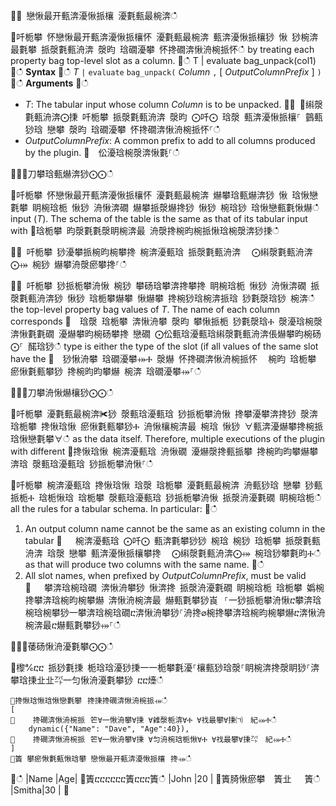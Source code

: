 ਍⌀ 戀愀最开甀渀瀀愀挀欀 瀀氀甀最椀渀ഀഀ
਍吀栀攀 怀戀愀最开甀渀瀀愀挀欀怀 瀀氀甀最椀渀 甀渀瀀愀挀欀猀 愀 猀椀渀最氀攀 挀漀氀甀洀渀 漀昀 琀礀瀀攀 怀搀礀渀愀洀椀挀怀ഀഀ
by treating each property bag top-level slot as a column.਍ഀഀ
    T | evaluate bag_unpack(col1)਍ഀഀ
**Syntax**਍ഀഀ
*T* `|` `evaluate` `bag_unpack(` *Column* `,` [ *OutputColumnPrefix* ] `)`਍ഀഀ
**Arguments**਍ഀഀ
* *T*: The tabular input whose column *Column* is to be unpacked.਍⨀ ⨀䌀漀氀甀洀渀⨀㨀 吀栀攀 挀漀氀甀洀渀 漀昀 ⨀吀⨀ 琀漀 甀渀瀀愀挀欀⸀ 䴀甀猀琀 戀攀 漀昀 琀礀瀀攀 怀搀礀渀愀洀椀挀怀⸀ഀഀ
* *OutputColumnPrefix*: A common prefix to add to all columns produced by the plugin.਍  伀瀀琀椀漀渀愀氀⸀ഀഀ
਍⨀⨀刀攀琀甀爀渀猀⨀⨀ഀഀ
਍吀栀攀 怀戀愀最开甀渀瀀愀挀欀怀 瀀氀甀最椀渀 爀攀琀甀爀渀猀 愀 琀愀戀氀攀 眀椀琀栀 愀猀 洀愀渀礀 爀攀挀漀爀搀猀 愀猀 椀琀猀 琀愀戀甀氀愀爀ഀഀ
input (*T*). The schema of the table is the same as that of its tabular input with਍琀栀攀 昀漀氀氀漀眀椀渀最 洀漀搀椀昀椀挀愀琀椀漀渀猀㨀ഀഀ
਍⨀ 吀栀攀 猀瀀攀挀椀昀椀攀搀 椀渀瀀甀琀 挀漀氀甀洀渀 ⠀⨀䌀漀氀甀洀渀⨀⤀ 椀猀 爀攀洀漀瘀攀搀⸀ഀഀ
਍⨀ 吀栀攀 猀挀栀攀洀愀 椀猀 攀砀琀攀渀搀攀搀 眀椀琀栀 愀猀 洀愀渀礀 挀漀氀甀洀渀猀 愀猀 琀栀攀爀攀 愀爀攀 搀椀猀琀椀渀挀琀 猀氀漀琀猀 椀渀ഀഀ
  the top-level property bag values of *T*. The name of each column corresponds਍  琀漀 琀栀攀 渀愀洀攀 漀昀 攀愀挀栀 猀氀漀琀Ⰰ 漀瀀琀椀漀渀愀氀氀礀 瀀爀攀昀椀砀攀搀 戀礀 ⨀伀甀琀瀀甀琀䌀漀氀甀洀渀倀爀攀昀椀砀⨀⸀ 䤀琀猀ഀഀ
  type is either the type of the slot (if all values of the same slot have the਍  猀愀洀攀 琀礀瀀攀⤀Ⰰ 漀爀 怀搀礀渀愀洀椀挀怀 ⠀椀昀 琀栀攀 瘀愀氀甀攀猀 搀椀昀昀攀爀 椀渀 琀礀瀀攀⤀⸀ഀഀ
਍⨀⨀刀攀洀愀爀欀猀⨀⨀ഀഀ
਍吀栀攀 瀀氀甀最椀渀✀猀 漀甀琀瀀甀琀 猀挀栀攀洀愀 搀攀瀀攀渀搀猀 漀渀 琀栀攀 搀愀琀愀 瘀愀氀甀攀猀Ⰰ 洀愀欀椀渀最 椀琀 愀猀 ∀甀渀瀀爀攀搀椀挀琀愀戀氀攀∀ഀഀ
as the data itself. Therefore, multiple executions of the plugin with different਍搀愀琀愀 椀渀瀀甀琀 洀愀礀 瀀爀漀搀甀挀攀 搀椀昀昀攀爀攀渀琀 漀甀琀瀀甀琀 猀挀栀攀洀愀⸀ഀഀ
਍吀栀攀 椀渀瀀甀琀 搀愀琀愀 琀漀 琀栀攀 瀀氀甀最椀渀 洀甀猀琀 戀攀 猀甀挀栀Ⰰ 琀栀愀琀 琀栀攀 漀甀琀瀀甀琀 猀挀栀攀洀愀 挀漀洀瀀氀礀 眀椀琀栀ഀഀ
all the rules for a tabular schema. In particular:਍ഀഀ
1. An output column name cannot be the same as an existing column in the tabular਍   椀渀瀀甀琀 ⨀吀⨀ 甀渀氀攀猀猀 椀琀 椀猀 琀栀攀 挀漀氀甀洀渀 琀漀 戀攀 甀渀瀀愀挀欀攀搀 ⠀⨀䌀漀氀甀洀渀⨀⤀ 椀琀猀攀氀昀Ⰰഀഀ
   as that will produce two columns with the same name.਍ഀഀ
2. All slot names, when prefixed by *OutputColumnPrefix*, must be valid਍   攀渀琀椀琀礀 渀愀洀攀猀 愀渀搀 挀漀洀瀀氀礀 眀椀琀栀 琀栀攀 嬀椀搀攀渀琀椀昀椀攀爀 渀愀洀椀渀最 爀甀氀攀猀崀⠀⸀⼀猀挀栀攀洀愀ⴀ攀渀琀椀琀椀攀猀⼀攀渀琀椀琀礀ⴀ渀愀洀攀猀⸀洀搀⌀椀搀攀渀琀椀昀椀攀爀ⴀ渀愀洀椀渀最ⴀ爀甀氀攀猀⤀⸀ഀഀ
਍⨀⨀䔀砀愀洀瀀氀攀⨀⨀ഀഀ
਍㰀℀ⴀⴀ 挀猀氀㨀 栀琀琀瀀猀㨀⼀⼀栀攀氀瀀⸀欀甀猀琀漀⸀眀椀渀搀漀眀猀⸀渀攀琀㨀㐀㐀㌀⼀匀愀洀瀀氀攀猀 ⴀⴀ㸀ഀഀ
```਍搀愀琀愀琀愀戀氀攀⠀搀㨀搀礀渀愀洀椀挀⤀ഀഀ
[਍    搀礀渀愀洀椀挀⠀笀∀一愀洀攀∀㨀 ∀䨀漀栀渀∀Ⰰ ∀䄀最攀∀㨀㈀　紀⤀Ⰰഀഀ
    dynamic({"Name": "Dave", "Age":40}),਍    搀礀渀愀洀椀挀⠀笀∀一愀洀攀∀㨀 ∀匀洀椀琀栀愀∀Ⰰ ∀䄀最攀∀㨀㌀　紀⤀Ⰰഀഀ
]਍簀 攀瘀愀氀甀愀琀攀 戀愀最开甀渀瀀愀挀欀⠀搀⤀ഀഀ
```਍ഀഀ
|Name  |Age|਍簀ⴀⴀⴀⴀⴀⴀ簀ⴀⴀⴀ簀ഀഀ
|John  |20 |਍簀䐀愀瘀攀  簀㐀　 簀ഀഀ
|Smitha|30 |਍